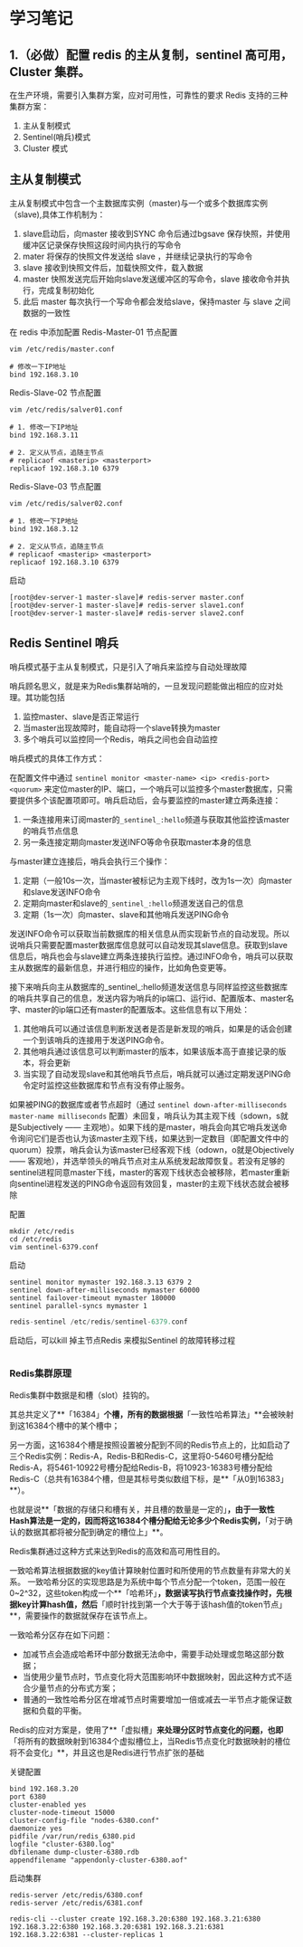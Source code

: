 #  学习笔记

## 1.（必做）配置 redis 的主从复制，sentinel 高可用，Cluster 集群。

在生产环境，需要引入集群方案，应对可用性，可靠性的要求
Redis 支持的三种集群方案：
1. 主从复制模式
2. Sentinel(哨兵)模式
3. Cluster 模式

## 主从复制模式

主从复制模式中包含一个主数据库实例（master)与一个或多个数据库实例（slave),具体工作机制为：

1. slave启动后，向master 接收到SYNC 命令后通过bgsave 保存快照，并使用缓冲区记录保存快照这段时间内执行的写命令
2. mater 将保存的快照文件发送给 slave ，并继续记录执行的写命令
3. slave 接收到快照文件后，加载快照文件，载入数据
4. master 快照发送完后开始向slave发送缓冲区的写命令，slave 接收命令并执行，完成复制初始化
5. 此后 master 每次执行一个写命令都会发给slave，保持master 与 slave 之间数据的一致性

在 redis 中添加配置
Redis-Master-01 节点配置

```shell
vim /etc/redis/master.conf

# 修改一下IP地址
bind 192.168.3.10

```

Redis-Slave-02 节点配置

```shell
vim /etc/redis/salver01.conf

# 1. 修改一下IP地址
bind 192.168.3.11

# 2. 定义从节点，追随主节点
# replicaof <masterip> <masterport>
replicaof 192.168.3.10 6379
```

Redis-Slave-03 节点配置

```shell
vim /etc/redis/salver02.conf

# 1. 修改一下IP地址
bind 192.168.3.12

# 2. 定义从节点，追随主节点
# replicaof <masterip> <masterport>
replicaof 192.168.3.10 6379
```

启动

```shell
[root@dev-server-1 master-slave]# redis-server master.conf
[root@dev-server-1 master-slave]# redis-server slave1.conf
[root@dev-server-1 master-slave]# redis-server slave2.conf
```

## Redis Sentinel 哨兵

哨兵模式基于主从复制模式，只是引入了哨兵来监控与自动处理故障



哨兵顾名思义，就是来为Redis集群站哨的，一旦发现问题能做出相应的应对处理。其功能包括

1. 监控master、slave是否正常运行
2. 当master出现故障时，能自动将一个slave转换为master
3. 多个哨兵可以监控同一个Redis，哨兵之间也会自动监控



哨兵模式的具体工作方式：

在配置文件中通过 `sentinel monitor <master-name> <ip> <redis-port> <quorum>` 来定位master的IP、端口，一个哨兵可以监控多个master数据库，只需要提供多个该配置项即可。哨兵启动后，会与要监控的master建立两条连接：

1. 一条连接用来订阅master的`_sentinel_:hello`频道与获取其他监控该master的哨兵节点信息
2. 另一条连接定期向master发送INFO等命令获取master本身的信息

与master建立连接后，哨兵会执行三个操作：

1. 定期（一般10s一次，当master被标记为主观下线时，改为1s一次）向master和slave发送INFO命令
2. 定期向master和slave的`_sentinel_:hello`频道发送自己的信息
3. 定期（1s一次）向master、slave和其他哨兵发送PING命令

发送INFO命令可以获取当前数据库的相关信息从而实现新节点的自动发现。所以说哨兵只需要配置master数据库信息就可以自动发现其slave信息。获取到slave信息后，哨兵也会与slave建立两条连接执行监控。通过INFO命令，哨兵可以获取主从数据库的最新信息，并进行相应的操作，比如角色变更等。 

接下来哨兵向主从数据库的_sentinel_:hello频道发送信息与同样监控这些数据库的哨兵共享自己的信息，发送内容为哨兵的ip端口、运行id、配置版本、master名字、master的ip端口还有master的配置版本。这些信息有以下用处：

1. 其他哨兵可以通过该信息判断发送者是否是新发现的哨兵，如果是的话会创建一个到该哨兵的连接用于发送PING命令。
2. 其他哨兵通过该信息可以判断master的版本，如果该版本高于直接记录的版本，将会更新
3. 当实现了自动发现slave和其他哨兵节点后，哨兵就可以通过定期发送PING命令定时监控这些数据库和节点有没有停止服务。

如果被PING的数据库或者节点超时（通过 `sentinel down-after-milliseconds master-name milliseconds` 配置）未回复，哨兵认为其主观下线（sdown，s就是Subjectively —— 主观地）。如果下线的是master，哨兵会向其它哨兵发送命令询问它们是否也认为该master主观下线，如果达到一定数目（即配置文件中的quorum）投票，哨兵会认为该master已经客观下线（odown，o就是Objectively —— 客观地），并选举领头的哨兵节点对主从系统发起故障恢复。若没有足够的sentinel进程同意master下线，master的客观下线状态会被移除，若master重新向sentinel进程发送的PING命令返回有效回复，master的主观下线状态就会被移除



配置

```shell
mkdir /etc/redis
cd /etc/redis
vim sentinel-6379.conf
```

启动

```shell
sentinel monitor mymaster 192.168.3.13 6379 2
sentinel down-after-milliseconds mymaster 60000
sentinel failover-timeout mymaster 180000
sentinel parallel-syncs mymaster 1
```

```java
redis-sentinel /etc/redis/sentinel-6379.conf
```

启动后，可以kill 掉主节点Redis 来模拟Sentinel 的故障转移过程

```

```

### **Redis集群原理**

Redis集群中数据是和槽（slot）挂钩的。

其总共定义了**「16384」**个槽，所有的数据根据**「一致性哈希算法」**会被映射到这16384个槽中的某个槽中；

另一方面，这16384个槽是按照设置被分配到不同的Redis节点上的，比如启动了三个Redis实例：Redis-A，Redis-B和Redis-C，这里将0-5460号槽分配给Redis-A，将5461-10922号槽分配给Redis-B，将10923-16383号槽分配给Redis-C（总共有16384个槽，但是其标号类似数组下标，是**「从0到16383」**）。

也就是说**「数据的存储只和槽有关，并且槽的数量是一定的」**，由于一致性Hash算法是一定的，因而将这16384个槽分配给无论多少个Redis实例，**「对于确认的数据其都将被分配到确定的槽位上」**。

Redis集群通过这种方式来达到Redis的高效和高可用性目的。



一致哈希算法根据数据的key值计算映射位置时和所使用的节点数量有非常大的关系。 一致哈希分区的实现思路是为系统中每个节点分配一个token，范围一般在0~2^32，这些token构成一个**「哈希环」**，数据读写执行节点查找操作时，先根据key计算hash值，然后**「顺时针找到第一个大于等于该hash值的token节点」**，需要操作的数据就保存在该节点上。 



一致哈希分区存在如下问题：

- 加减节点会造成哈希环中部分数据无法命中，需要手动处理或忽略这部分数据；
- 当使用少量节点时，节点变化将大范围影响环中数据映射，因此这种方式不适合少量节点的分布式方案；
- 普通的一致性哈希分区在增减节点时需要增加一倍或减去一半节点才能保证数据和负载的平衡。

Redis的应对方案是，使用了**「虚拟槽」**来处理分区时节点变化的问题，也即**「将所有的数据映射到16384个虚拟槽位上，当Redis节点变化时数据映射的槽位将不会变化」**，并且这也是Redis进行节点扩张的基础



关键配置

```shell
bind 192.168.3.20
port 6380
cluster-enabled yes
cluster-node-timeout 15000
cluster-config-file "nodes-6380.conf"
daemonize yes
pidfile /var/run/redis_6380.pid
logfile "cluster-6380.log"
dbfilename dump-cluster-6380.rdb
appendfilename "appendonly-cluster-6380.aof"
```

启动集群

```shell
redis-server /etc/redis/6380.conf
redis-server /etc/redis/6381.conf
```

```shell
redis-cli --cluster create 192.168.3.20:6380 192.168.3.21:6380 192.168.3.22:6380 192.168.3.20:6381 192.168.3.21:6381 192.168.3.22:6381 --cluster-replicas 1
```